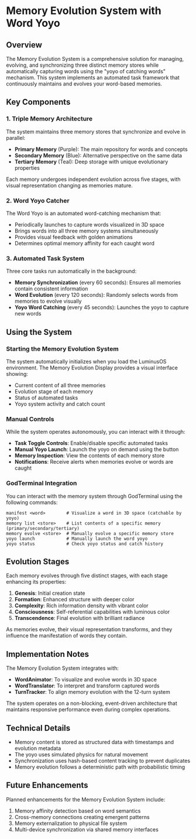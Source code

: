 # Memory Evolution System with Word Yoyo

## Overview

The Memory Evolution System is a comprehensive solution for managing, evolving, and synchronizing three distinct memory stores while automatically capturing words using the "yoyo of catching words" mechanism. This system implements an automated task framework that continuously maintains and evolves your word-based memories.

## Key Components

### 1. Triple Memory Architecture

The system maintains three memory stores that synchronize and evolve in parallel:

- **Primary Memory** (Purple): The main repository for words and concepts
- **Secondary Memory** (Blue): Alternative perspective on the same data
- **Tertiary Memory** (Teal): Deep storage with unique evolutionary properties

Each memory undergoes independent evolution across five stages, with visual representation changing as memories mature.

### 2. Word Yoyo Catcher

The Word Yoyo is an automated word-catching mechanism that:

- Periodically launches to capture words visualized in 3D space
- Brings words into all three memory systems simultaneously
- Provides visual feedback with golden animations
- Determines optimal memory affinity for each caught word

### 3. Automated Task System

Three core tasks run automatically in the background:

- **Memory Synchronization** (every 60 seconds): Ensures all memories contain consistent information
- **Word Evolution** (every 120 seconds): Randomly selects words from memories to evolve visually
- **Yoyo Word Catching** (every 45 seconds): Launches the yoyo to capture new words

## Using the System

### Starting the Memory Evolution System

The system automatically initializes when you load the LuminusOS environment. The Memory Evolution Display provides a visual interface showing:

- Current content of all three memories
- Evolution stage of each memory
- Status of automated tasks
- Yoyo system activity and catch count

### Manual Controls

While the system operates autonomously, you can interact with it through:

- **Task Toggle Controls**: Enable/disable specific automated tasks
- **Manual Yoyo Launch**: Launch the yoyo on demand using the button
- **Memory Inspection**: View the contents of each memory store
- **Notifications**: Receive alerts when memories evolve or words are caught

### GodTerminal Integration

You can interact with the memory system through GodTerminal using the following commands:

```
manifest <word>        # Visualize a word in 3D space (catchable by yoyo)
memory list <store>    # List contents of a specific memory (primary/secondary/tertiary)
memory evolve <store>  # Manually evolve a specific memory store
yoyo launch            # Manually launch the word yoyo
yoyo status            # Check yoyo status and catch history
```

## Evolution Stages

Each memory evolves through five distinct stages, with each stage enhancing its properties:

1. **Genesis**: Initial creation state
2. **Formation**: Enhanced structure with deeper color
3. **Complexity**: Rich information density with vibrant color
4. **Consciousness**: Self-referential capabilities with luminous color
5. **Transcendence**: Final evolution with brilliant radiance

As memories evolve, their visual representation transforms, and they influence the manifestation of words they contain.

## Implementation Notes

The Memory Evolution System integrates with:

- **WordAnimator**: To visualize and evolve words in 3D space
- **WordTranslator**: To interpret and transform captured words
- **TurnTracker**: To align memory evolution with the 12-turn system

The system operates on a non-blocking, event-driven architecture that maintains responsive performance even during complex operations.

## Technical Details

- Memory content is stored as structured data with timestamps and evolution metadata
- The yoyo uses simulated physics for natural movement
- Synchronization uses hash-based content tracking to prevent duplicates
- Memory evolution follows a deterministic path with probabilistic timing

## Future Enhancements

Planned enhancements for the Memory Evolution System include:

1. Memory affinity detection based on word semantics
2. Cross-memory connections creating emergent patterns
3. Memory externalization to physical file system
4. Multi-device synchronization via shared memory interfaces